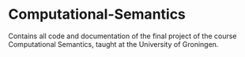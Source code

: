 # Computational-Semantics
Contains all code and documentation of the final project of the course Computational Semantics, taught at the University of Groningen.
